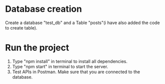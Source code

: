 # Database creation

Create a database "test_db" and a Table "posts"(i have also added the code to create table).

# Run the project

1. Type "npm install" in terminal to install all dependencies.
2. Type "npm start" in terminal to start the server.
3. Test APIs in Postman. Make sure that you are connected to the database.
